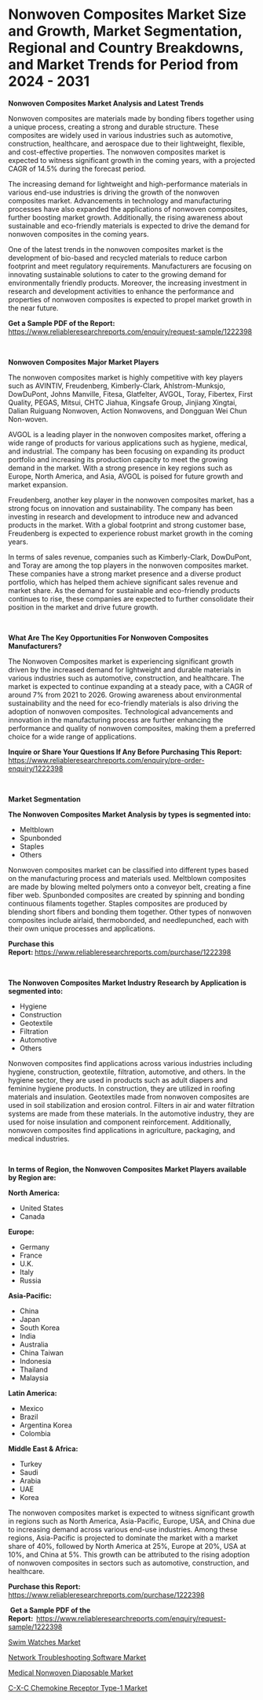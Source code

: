 <p><h1>Nonwoven Composites Market Size and Growth, Market Segmentation, Regional and Country Breakdowns, and Market Trends for Period from 2024 -  2031</h1></p><p><strong>Nonwoven Composites Market Analysis and Latest Trends</strong></p>
<p><p>Nonwoven composites are materials made by bonding fibers together using a unique process, creating a strong and durable structure. These composites are widely used in various industries such as automotive, construction, healthcare, and aerospace due to their lightweight, flexible, and cost-effective properties. The nonwoven composites market is expected to witness significant growth in the coming years, with a projected CAGR of 14.5% during the forecast period.</p><p>The increasing demand for lightweight and high-performance materials in various end-use industries is driving the growth of the nonwoven composites market. Advancements in technology and manufacturing processes have also expanded the applications of nonwoven composites, further boosting market growth. Additionally, the rising awareness about sustainable and eco-friendly materials is expected to drive the demand for nonwoven composites in the coming years.</p><p>One of the latest trends in the nonwoven composites market is the development of bio-based and recycled materials to reduce carbon footprint and meet regulatory requirements. Manufacturers are focusing on innovating sustainable solutions to cater to the growing demand for environmentally friendly products. Moreover, the increasing investment in research and development activities to enhance the performance and properties of nonwoven composites is expected to propel market growth in the near future.</p></p>
<p><strong>Get a Sample PDF of the Report:&nbsp;</strong> <a href="https://www.reliableresearchreports.com/enquiry/request-sample/1222398">https://www.reliableresearchreports.com/enquiry/request-sample/1222398</a></p>
<p>&nbsp;</p>
<p><strong>Nonwoven Composites Major Market Players</strong></p>
<p><p>The nonwoven composites market is highly competitive with key players such as AVINTIV, Freudenberg, Kimberly-Clark, Ahlstrom-Munksjo, DowDuPont, Johns Manville, Fitesa, Glatfelter, AVGOL, Toray, Fibertex, First Quality, PEGAS, Mitsui, CHTC Jiahua, Kingsafe Group, Jinjiang Xingtai, Dalian Ruiguang Nonwoven, Action Nonwovens, and Dongguan Wei Chun Non-woven.</p><p>AVGOL is a leading player in the nonwoven composites market, offering a wide range of products for various applications such as hygiene, medical, and industrial. The company has been focusing on expanding its product portfolio and increasing its production capacity to meet the growing demand in the market. With a strong presence in key regions such as Europe, North America, and Asia, AVGOL is poised for future growth and market expansion.</p><p>Freudenberg, another key player in the nonwoven composites market, has a strong focus on innovation and sustainability. The company has been investing in research and development to introduce new and advanced products in the market. With a global footprint and strong customer base, Freudenberg is expected to experience robust market growth in the coming years.</p><p>In terms of sales revenue, companies such as Kimberly-Clark, DowDuPont, and Toray are among the top players in the nonwoven composites market. These companies have a strong market presence and a diverse product portfolio, which has helped them achieve significant sales revenue and market share. As the demand for sustainable and eco-friendly products continues to rise, these companies are expected to further consolidate their position in the market and drive future growth.</p></p>
<p>&nbsp;</p>
<p><strong>What Are The Key Opportunities For Nonwoven Composites Manufacturers?</strong></p>
<p><p>The Nonwoven Composites market is experiencing significant growth driven by the increased demand for lightweight and durable materials in various industries such as automotive, construction, and healthcare. The market is expected to continue expanding at a steady pace, with a CAGR of around 7% from 2021 to 2026. Growing awareness about environmental sustainability and the need for eco-friendly materials is also driving the adoption of nonwoven composites. Technological advancements and innovation in the manufacturing process are further enhancing the performance and quality of nonwoven composites, making them a preferred choice for a wide range of applications.</p></p>
<p><strong>Inquire or Share Your Questions If Any Before Purchasing This Report:</strong> <a href="https://www.reliableresearchreports.com/enquiry/pre-order-enquiry/1222398">https://www.reliableresearchreports.com/enquiry/pre-order-enquiry/1222398</a></p>
<p>&nbsp;</p>
<p><strong>Market Segmentation</strong></p>
<p><strong>The Nonwoven Composites Market Analysis by types is segmented into:</strong></p>
<p><ul><li>Meltblown</li><li>Spunbonded</li><li>Staples</li><li>Others</li></ul></p>
<p><p>Nonwoven composites market can be classified into different types based on the manufacturing process and materials used. Meltblown composites are made by blowing melted polymers onto a conveyor belt, creating a fine fiber web. Spunbonded composites are created by spinning and bonding continuous filaments together. Staples composites are produced by blending short fibers and bonding them together. Other types of nonwoven composites include airlaid, thermobonded, and needlepunched, each with their own unique processes and applications.</p></p>
<p><strong>Purchase this Report:&nbsp;</strong><a href="https://www.reliableresearchreports.com/purchase/1222398">https://www.reliableresearchreports.com/purchase/1222398</a></p>
<p>&nbsp;</p>
<p><strong>The Nonwoven Composites Market Industry Research by Application is segmented into:</strong></p>
<p><ul><li>Hygiene</li><li>Construction</li><li>Geotextile</li><li>Filtration</li><li>Automotive</li><li>Others</li></ul></p>
<p><p>Nonwoven composites find applications across various industries including hygiene, construction, geotextile, filtration, automotive, and others. In the hygiene sector, they are used in products such as adult diapers and feminine hygiene products. In construction, they are utilized in roofing materials and insulation. Geotextiles made from nonwoven composites are used in soil stabilization and erosion control. Filters in air and water filtration systems are made from these materials. In the automotive industry, they are used for noise insulation and component reinforcement. Additionally, nonwoven composites find applications in agriculture, packaging, and medical industries.</p></p>
<p>&nbsp;</p>
<p><strong>In terms of Region, the Nonwoven Composites Market Players available by Region are:</strong></p>
<p>
    <p> <strong> North America: </strong>
        <ul>
            <li>United States</li>
            <li>Canada</li>
        </ul>
        </p> 
    <p> <strong> Europe: </strong>
        <ul>
            <li>Germany</li>
            <li>France</li>
            <li>U.K.</li>
            <li>Italy</li>
            <li>Russia</li>
        </ul>
        </p> 
    <p> <strong> Asia-Pacific: </strong>
        <ul>
            <li>China</li>
            <li>Japan</li>
            <li>South Korea</li>
            <li>India</li>
            <li>Australia</li>
            <li>China Taiwan</li>
            <li>Indonesia</li>
            <li>Thailand</li>
            <li>Malaysia</li>
        </ul>
        </p> 
    <p> <strong> Latin America: </strong>
        <ul>
            <li>Mexico</li>
            <li>Brazil</li>
            <li>Argentina Korea</li>
            <li>Colombia</li>
        </ul>
        </p> 
    <p> <strong> Middle East & Africa: </strong>
        <ul>
            <li>Turkey</li>
            <li>Saudi</li>
            <li>Arabia</li>
            <li>UAE</li>
            <li>Korea</li>
        </ul>
    </p>
    </p>
<p><p>The nonwoven composites market is expected to witness significant growth in regions such as North America, Asia-Pacific, Europe, USA, and China due to increasing demand across various end-use industries. Among these regions, Asia-Pacific is projected to dominate the market with a market share of 40%, followed by North America at 25%, Europe at 20%, USA at 10%, and China at 5%. This growth can be attributed to the rising adoption of nonwoven composites in sectors such as automotive, construction, and healthcare.</p></p>
<p><strong>Purchase this Report: </strong><a href="https://www.reliableresearchreports.com/purchase/1222398">https://www.reliableresearchreports.com/purchase/1222398</a></p>
<p>&nbsp;<strong>Get a Sample PDF of the Report:&nbsp;&nbsp;</strong><a href="https://www.reliableresearchreports.com/enquiry/request-sample/1222398">https://www.reliableresearchreports.com/enquiry/request-sample/1222398</a></p>
<p><strong></strong></p>
<p><p><a href="https://gentle-editor-9db.notion.site/Swim-Watches-Market-Size-Focuses-on-Market-Dynamics-In-Depth-Analysis-and-Future-Projections-of-its-21920fb04a054cc2866846697365c441">Swim Watches Market</a></p><p><a href="https://view.publitas.com/reportprime-1/network-troubleshooting-software-market-insights-market-players-and-forecast-till-2030/">Network Troubleshooting Software Market</a></p><p><a href="https://view.publitas.com/reportprime-1/medical-nonwoven-diaposable-market-size-market-trends-and-growth-outlook-forecasted-for-period-from-2023-to-2030/">Medical Nonwoven Diaposable Market</a></p><p><a href="https://view.publitas.com/reportprime-1/c-x-c-chemokine-receptor-type-1-market-size-market-trends-and-growth-outlook-forecasted-for-period-from-2023-to-2030/">C-X-C Chemokine Receptor Type-1 Market</a></p></p>